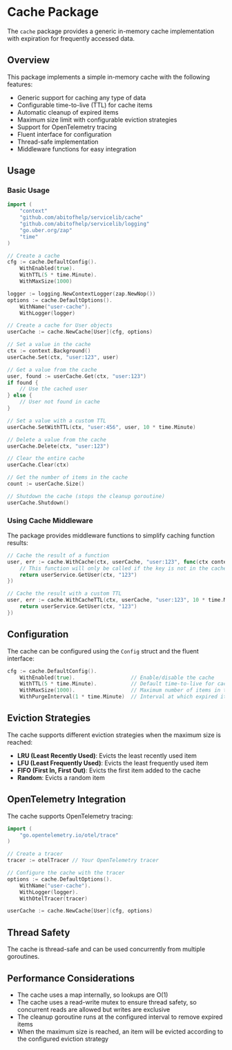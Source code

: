 # Cache Package

The `cache` package provides a generic in-memory cache implementation with expiration for frequently accessed data.

## Overview

This package implements a simple in-memory cache with the following features:

- Generic support for caching any type of data
- Configurable time-to-live (TTL) for cache items
- Automatic cleanup of expired items
- Maximum size limit with configurable eviction strategies
- Support for OpenTelemetry tracing
- Fluent interface for configuration
- Thread-safe implementation
- Middleware functions for easy integration

## Usage

### Basic Usage

```go
import (
    "context"
    "github.com/abitofhelp/servicelib/cache"
    "github.com/abitofhelp/servicelib/logging"
    "go.uber.org/zap"
    "time"
)

// Create a cache
cfg := cache.DefaultConfig().
    WithEnabled(true).
    WithTTL(5 * time.Minute).
    WithMaxSize(1000)

logger := logging.NewContextLogger(zap.NewNop())
options := cache.DefaultOptions().
    WithName("user-cache").
    WithLogger(logger)

// Create a cache for User objects
userCache := cache.NewCache[User](cfg, options)

// Set a value in the cache
ctx := context.Background()
userCache.Set(ctx, "user:123", user)

// Get a value from the cache
user, found := userCache.Get(ctx, "user:123")
if found {
    // Use the cached user
} else {
    // User not found in cache
}

// Set a value with a custom TTL
userCache.SetWithTTL(ctx, "user:456", user, 10 * time.Minute)

// Delete a value from the cache
userCache.Delete(ctx, "user:123")

// Clear the entire cache
userCache.Clear(ctx)

// Get the number of items in the cache
count := userCache.Size()

// Shutdown the cache (stops the cleanup goroutine)
userCache.Shutdown()
```

### Using Cache Middleware

The package provides middleware functions to simplify caching function results:

```go
// Cache the result of a function
user, err := cache.WithCache(ctx, userCache, "user:123", func(ctx context.Context) (User, error) {
    // This function will only be called if the key is not in the cache
    return userService.GetUser(ctx, "123")
})

// Cache the result with a custom TTL
user, err := cache.WithCacheTTL(ctx, userCache, "user:123", 10 * time.Minute, func(ctx context.Context) (User, error) {
    return userService.GetUser(ctx, "123")
})
```

## Configuration

The cache can be configured using the `Config` struct and the fluent interface:

```go
cfg := cache.DefaultConfig().
    WithEnabled(true).                  // Enable/disable the cache
    WithTTL(5 * time.Minute).           // Default time-to-live for cache items
    WithMaxSize(1000).                  // Maximum number of items in the cache
    WithPurgeInterval(1 * time.Minute)  // Interval at which expired items are purged
```

## Eviction Strategies

The cache supports different eviction strategies when the maximum size is reached:

- **LRU (Least Recently Used)**: Evicts the least recently used item
- **LFU (Least Frequently Used)**: Evicts the least frequently used item
- **FIFO (First In, First Out)**: Evicts the first item added to the cache
- **Random**: Evicts a random item

## OpenTelemetry Integration

The cache supports OpenTelemetry tracing:

```go
import (
    "go.opentelemetry.io/otel/trace"
)

// Create a tracer
tracer := otelTracer // Your OpenTelemetry tracer

// Configure the cache with the tracer
options := cache.DefaultOptions().
    WithName("user-cache").
    WithLogger(logger).
    WithOtelTracer(tracer)

userCache := cache.NewCache[User](cfg, options)
```

## Thread Safety

The cache is thread-safe and can be used concurrently from multiple goroutines.

## Performance Considerations

- The cache uses a map internally, so lookups are O(1)
- The cache uses a read-write mutex to ensure thread safety, so concurrent reads are allowed but writes are exclusive
- The cleanup goroutine runs at the configured interval to remove expired items
- When the maximum size is reached, an item will be evicted according to the configured eviction strategy
